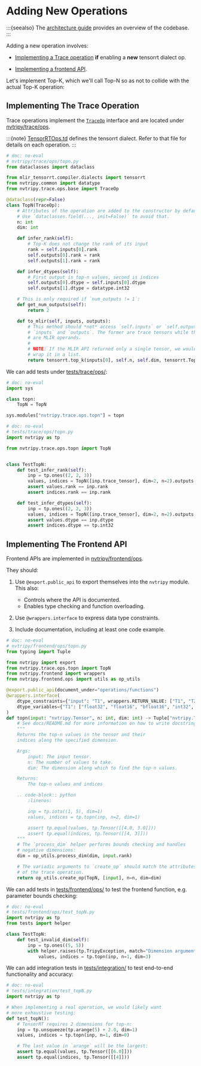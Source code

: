 <!-- Use the TEST: USE_PYTEST marker since we'll be defining unit tests as part of the guide.
    With this marker, those tests can actually be run under pytest.
    -->
<!-- Tripy: TEST: USE_PYTEST Start -->

# Adding New Operations

:::{seealso}
The [architecture guide](project:./00-architecture.md) provides an overview of the codebase.
:::

Adding a new operation involves:

- [Implementing a Trace operation](#implementing-the-trace-operation) **if** enabling a **new** tensorrt dialect op.

- [Implementing a frontend API](#implementing-the-frontend-api).


Let's implement Top-K, which we'll call Top-N so as not to collide with the actual Top-K operation:

## Implementing The Trace Operation

Trace operations implement the [`TraceOp`](source:/nvtripy/trace/ops/base.py) interface
and are located under [nvtripy/trace/ops](source:/nvtripy/trace/ops/).

:::{note}
[TensorRTOps.td](https://github.com/NVIDIA/TensorRT-Incubator/blob/main/mlir-tensorrt/tensorrt/include/mlir-tensorrt-dialect/TensorRT/IR/TensorRTOps.td)
defines the tensorrt dialect. Refer to that file for details on each operation.
:::

```py
# doc: no-eval
# nvtripy/trace/ops/topn.py
from dataclasses import dataclass

from mlir_tensorrt.compiler.dialects import tensorrt
from nvtripy.common import datatype
from nvtripy.trace.ops.base import TraceOp

@dataclass(repr=False)
class TopN(TraceOp):
    # Attributes of the operation are added to the constructor by default.
    # Use `dataclasses.field(..., init=False)` to avoid that.
    n: int
    dim: int

    def infer_rank(self):
        # Top-K does not change the rank of its input
        rank = self.inputs[0].rank
        self.outputs[0].rank = rank
        self.outputs[1].rank = rank

    def infer_dtypes(self):
        # First output is top-n values, second is indices
        self.outputs[0].dtype = self.inputs[0].dtype
        self.outputs[1].dtype = datatype.int32

    # This is only required if `num_outputs != 1`:
    def get_num_outputs(self):
        return 2

    def to_mlir(self, inputs, outputs):
        # This method should *not* access `self.inputs` or `self.outputs`, only
        # `inputs` and `outputs`. The former are trace tensors while the latter
        # are MLIR operands.
        #
        # NOTE: If the MLIR API returned only a single tensor, we would need to
        # wrap it in a list.
        return tensorrt.top_k(inputs[0], self.n, self.dim, tensorrt.TopKOperationAttr.get("kMAX"))
```

We can add tests under [tests/trace/ops/](source:/tests/trace/ops/):

<!-- Tripy: DOC: OMIT Start -->
<!-- Need to simulate TopN being added to trace.ops module -->

```py
# doc: no-eval
import sys

class topn:
    TopN = TopN

sys.modules["nvtripy.trace.ops.topn"] = topn
```
<!-- Tripy: DOC: OMIT End -->

```py
# doc: no-eval
# tests/trace/ops/topn.py
import nvtripy as tp

from nvtripy.trace.ops.topn import TopN


class TestTopN:
    def test_infer_rank(self):
        inp = tp.ones((2, 2, 3))
        values, indices = TopN([inp.trace_tensor], dim=2, n=2).outputs
        assert values.rank == inp.rank
        assert indices.rank == inp.rank

    def test_infer_dtypes(self):
        inp = tp.ones((2, 2, 3))
        values, indices = TopN([inp.trace_tensor], dim=2, n=2).outputs
        assert values.dtype == inp.dtype
        assert indices.dtype == tp.int32
```

## Implementing The Frontend API

Frontend APIs are implemented in [nvtripy/frontend/ops](source:/nvtripy/frontend/ops).

They should:

1. Use `@export.public_api` to export themselves into the `nvtripy` module.
    This also:
    - Controls where the API is documented.
    - Enables type checking and function overloading.

2. Use `@wrappers.interface` to express data type constraints.

3. Include documentation, including at least one code example.

```py
# doc: no-eval
# nvtripy/frontend/ops/topn.py
from typing import Tuple

from nvtripy import export
from nvtripy.trace.ops.topn import TopN
from nvtripy.frontend import wrappers
from nvtripy.frontend.ops import utils as op_utils

@export.public_api(document_under="operations/functions")
@wrappers.interface(
    dtype_constraints={"input": "T1", wrappers.RETURN_VALUE: ["T1", "T2"]},
    dtype_variables={"T1": ["float32", "float16", "bfloat16", "int32", "int64"], "T2": ["int32"]},
)
def topn(input: "nvtripy.Tensor", n: int, dim: int) -> Tuple["nvtripy.Tensor", "nvtripy.Tensor"]:
    # See docs/README.md for more information on how to write docstrings
    """
    Returns the top-n values in the tensor and their
    indices along the specified dimension.

    Args:
        input: The input tensor.
        n: The number of values to take.
        dim: The dimension along which to find the top-n values.

    Returns:
        The top-n values and indices

    .. code-block:: python
        :linenos:

        inp = tp.iota((1, 5), dim=1)
        values, indices = tp.topn(inp, n=2, dim=1)

        assert tp.equal(values, tp.Tensor([[4.0, 3.0]]))
        assert tp.equal(indices, tp.Tensor([[4, 3]]))
    """
    # The `process_dim` helper performs bounds checking and handles
    # negative dimensions:
    dim = op_utils.process_dim(dim, input.rank)

    # The variadic arguments to `create_op` should match the attributes
    # of the trace operation.
    return op_utils.create_op(TopN, [input], n=n, dim=dim)
```

We can add tests in [tests/frontend/ops/](source:/tests/frontend/ops/) to test the frontend
function, e.g. parameter bounds checking:

```py
# doc: no-eval
# tests/frontend/ops/test_topN.py
import nvtripy as tp
from tests import helper

class TestTopN:
    def test_invalid_dim(self):
        inp = tp.ones((5, 5))
        with helper.raises(tp.TripyException, match="Dimension argument is out of bounds"):
            values, indices = tp.topn(inp, n=1, dim=3)
```


We can add integration tests in [tests/integration/](source:/tests/integration)
to test end-to-end functionality and accuracy:

```py
# doc: no-eval
# tests/integration/test_topN.py
import nvtripy as tp

# When implementing a real operation, we would likely want
# more exhaustive testing:
def test_topN():
    # TensorRT requires 2 dimensions for top-n:
    inp = tp.unsqueeze(tp.arange(5) + 2.0, dim=1)
    values, indices = tp.topn(inp, n=1, dim=0)

    # The last value in `arange` will be the largest:
    assert tp.equal(values, tp.Tensor([[6.0]]))
    assert tp.equal(indices, tp.Tensor([[4]]))
```

<!-- Tripy: TEST: USE_PYTEST End -->
